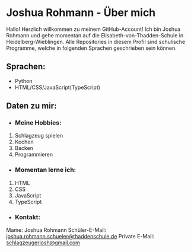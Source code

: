 # Joshua Rohmann - Über mich
Hallo!
Herzlich willkommen zu meinem GitHub-Account! Ich bin Joshua Rohmann und gehe momentan auf die Elisabeth-von-Thadden-Schule in Heidelberg-Wieblingen. Alle Repositories in diesem Profil sind schulische Programme, welche in folgenden Sprachen geschrieben sein können.
## Sprachen:
- Python
- HTML/CSS/JavaScript(TypeScript)
## Daten zu mir:
- ### Meine Hobbies:
1. Schlagzeug spielen
2. Kochen
3. Backen
4. Programmieren
- ### Momentan lerne ich:
1. HTML
2. CSS
3. JavaScript
4. TypeScript
- ### Kontakt:
Mame: Joshua Rohmann
Schüler-E-Mail: joshua.rohmann.schueler@thaddenschule.de
Private E-Mail: schlagzeugerjosh@gmail.com
